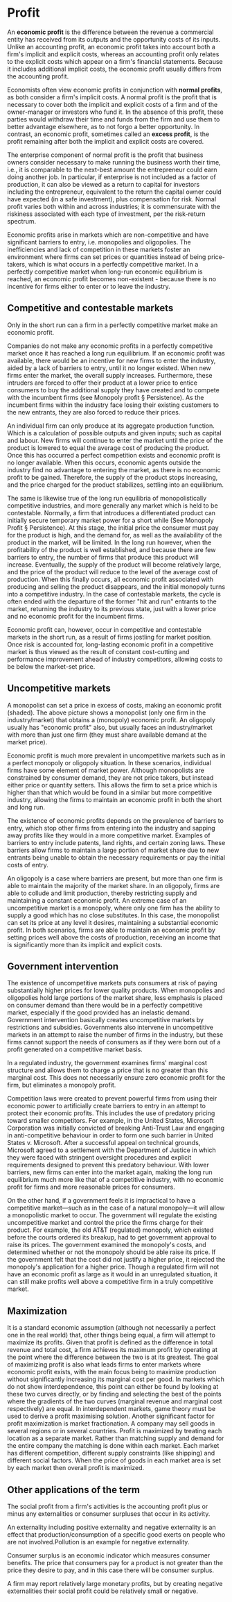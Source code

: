 # Profit

An **economic profit** is the difference between the revenue a commercial entity has received from its outputs and the opportunity costs of its inputs. Unlike an accounting profit, an economic profit takes into account both a firm's implicit and explicit costs, whereas an accounting profit only relates to the explicit costs which appear on a firm's financial statements. Because it includes additional implicit costs, the economic profit usually differs from the accounting profit.

Economists often view economic profits in conjunction with **normal profits**, as both consider a firm's implicit costs. A normal profit is the profit that is necessary to cover both the implicit and explicit costs of a firm and of the owner-manager or investors who fund it. In the absence of this profit, these parties would withdraw their time and funds from the firm and use them to better advantage elsewhere, as to not forgo a better opportunity. In contrast, an economic profit, sometimes called an **excess profit**, is the profit remaining after both the implicit and explicit costs are covered.

The enterprise component of normal profit is the profit that business owners consider necessary to make running the business worth their time, i.e., it is comparable to the next-best amount the entrepreneur could earn doing another job. In particular, if enterprise is not included as a factor of production, it can also be viewed as a return to capital for investors including the entrepreneur, equivalent to the return the capital owner could have expected (in a safe investment), plus compensation for risk. Normal profit varies both within and across industries; it is commensurate with the riskiness associated with each type of investment, per the risk-return spectrum.

Economic profits arise in markets which are non-competitive and have significant barriers to entry, i.e. monopolies and oligopolies. The inefficiencies and lack of competition in these markets foster an environment where firms can set prices or quantities instead of being price-takers, which is what occurs in a perfectly competitive market. In a perfectly competitive market when long-run economic equilibrium is reached, an economic profit becomes non-existent - because there is no incentive for firms either to enter or to leave the industry.

## Competitive and contestable markets
Only in the short run can a firm in a perfectly competitive market make an economic profit.

Companies do not make any economic profits in a perfectly competitive market once it has reached a long run equilibrium. If an economic profit was available, there would be an incentive for new firms to enter the industry, aided by a lack of barriers to entry, until it no longer existed. When new firms enter the market, the overall supply increases. Furthermore, these intruders are forced to offer their product at a lower price to entice consumers to buy the additional supply they have created and to compete with the incumbent firms (see Monopoly profit § Persistence). As the incumbent firms within the industry face losing their existing customers to the new entrants, they are also forced to reduce their prices.

An individual firm can only produce at its aggregate production function. Which is a calculation of possible outputs and given inputs; such as capital and labour. New firms will continue to enter the market until the price of the product is lowered to equal the average cost of producing the product. Once this has occurred a perfect competition exists and economic profit is no longer available. When this occurs, economic agents outside the industry find no advantage to entering the market, as there is no economic profit to be gained. Therefore, the supply of the product stops increasing, and the price charged for the product stabilizes, settling into an equilibrium.

The same is likewise true of the long run equilibria of monopolistically competitive industries, and more generally any market which is held to be contestable. Normally, a firm that introduces a differentiated product can initially secure temporary market power for a short while (See Monopoly Profit § Persistence). At this stage, the initial price the consumer must pay for the product is high, and the demand for, as well as the availability of the product in the market, will be limited. In the long run however, when the profitability of the product is well established, and because there are few barriers to entry, the number of firms that produce this product will increase. Eventually, the supply of the product will become relatively large, and the price of the product will reduce to the level of the average cost of production. When this finally occurs, all economic profit associated with producing and selling the product disappears, and the initial monopoly turns into a competitive industry. In the case of contestable markets, the cycle is often ended with the departure of the former "hit and run" entrants to the market, returning the industry to its previous state, just with a lower price and no economic profit for the incumbent firms.

Economic profit can, however, occur in competitive and contestable markets in the short run, as a result of firms jostling for market position. Once risk is accounted for, long-lasting economic profit in a competitive market is thus viewed as the result of constant cost-cutting and performance improvement ahead of industry competitors, allowing costs to be below the market-set price.

## Uncompetitive markets
A monopolist can set a price in excess of costs, making an economic profit (shaded). The above picture shows a monopolist (only one firm in the industry/market) that obtains a (monopoly) economic profit. An oligopoly usually has "economic profit" also, but usually faces an industry/market with more than just one firm (they must share available demand at the market price).

Economic profit is much more prevalent in uncompetitive markets such as in a perfect monopoly or oligopoly situation. In these scenarios, individual firms have some element of market power. Although monopolists are constrained by consumer demand, they are not price takers, but instead either price or quantity setters. This allows the firm to set a price which is higher than that which would be found in a similar but more competitive industry, allowing the firms to maintain an economic profit in both the short and long run.

The existence of economic profits depends on the prevalence of barriers to entry, which stop other firms from entering into the industry and sapping away profits like they would in a more competitive market. Examples of barriers to entry include patents, land rights, and certain zoning laws. These barriers allow firms to maintain a large portion of market share due to new entrants being unable to obtain the necessary requirements or pay the initial costs of entry.

An oligopoly is a case where barriers are present, but more than one firm is able to maintain the majority of the market share. In an oligopoly, firms are able to collude and limit production, thereby restricting supply and maintaining a constant economic profit. An extreme case of an uncompetitive market is a monopoly, where only one firm has the ability to supply a good which has no close substitutes. In this case, the monopolist can set its price at any level it desires, maintaining a substantial economic profit. In both scenarios, firms are able to maintain an economic profit by setting prices well above the costs of production, receiving an income that is significantly more than its implicit and explicit costs.

## Government intervention
The existence of uncompetitive markets puts consumers at risk of paying substantially higher prices for lower quality products. When monopolies and oligopolies hold large portions of the market share, less emphasis is placed on consumer demand than there would be in a perfectly competitive market, especially if the good provided has an inelastic demand. Government intervention basically creates uncompetitive markets by restrictions and subsidies. Governments also intervene in uncompetitive markets in an attempt to raise the number of firms in the industry, but these firms cannot support the needs of consumers as if they were born out of a profit generated on a competitive market basis.

In a regulated industry, the government examines firms' marginal cost structure and allows them to charge a price that is no greater than this marginal cost. This does not necessarily ensure zero economic profit for the firm, but eliminates a monopoly profit.

Competition laws were created to prevent powerful firms from using their economic power to artificially create barriers to entry in an attempt to protect their economic profits. This includes the use of predatory pricing toward smaller competitors. For example, in the United States, Microsoft Corporation was initially convicted of breaking Anti-Trust Law and engaging in anti-competitive behaviour in order to form one such barrier in United States v. Microsoft. After a successful appeal on technical grounds, Microsoft agreed to a settlement with the Department of Justice in which they were faced with stringent oversight procedures and explicit requirements designed to prevent this predatory behaviour. With lower barriers, new firms can enter into the market again, making the long run equilibrium much more like that of a competitive industry, with no economic profit for firms and more reasonable prices for consumers.

On the other hand, if a government feels it is impractical to have a competitive market—such as in the case of a natural monopoly—it will allow a monopolistic market to occur. The government will regulate the existing uncompetitive market and control the price the firms charge for their product. For example, the old AT&T (regulated) monopoly, which existed before the courts ordered its breakup, had to get government approval to raise its prices. The government examined the monopoly's costs, and determined whether or not the monopoly should be able raise its price. If the government felt that the cost did not justify a higher price, it rejected the monopoly's application for a higher price. Though a regulated firm will not have an economic profit as large as it would in an unregulated situation, it can still make profits well above a competitive firm in a truly competitive market.

## Maximization
It is a standard economic assumption (although not necessarily a perfect one in the real world) that, other things being equal, a firm will attempt to maximize its profits. Given that profit is defined as the difference in total revenue and total cost, a firm achieves its maximum profit by operating at the point where the difference between the two is at its greatest. The goal of maximizing profit is also what leads firms to enter markets where economic profit exists, with the main focus being to maximize production without significantly increasing its marginal cost per good. In markets which do not show interdependence, this point can either be found by looking at these two curves directly, or by finding and selecting the best of the points where the gradients of the two curves (marginal revenue and marginal cost respectively) are equal. In interdependent markets, game theory must be used to derive a profit maximising solution. Another significant factor for profit maximization is market fractionation. A company may sell goods in several regions or in several countries. Profit is maximized by treating each location as a separate market. Rather than matching supply and demand for the entire company the matching is done within each market. Each market has different competition, different supply constraints (like shipping) and different social factors. When the price of goods in each market area is set by each market then overall profit is maximized.

## Other applications of the term
The social profit from a firm's activities is the accounting profit plus or minus any externalities or consumer surpluses that occur in its activity.

An externality including positive externality and negative externality is an effect that production/consumption of a specific good exerts on people who are not involved.Pollution is an example for negative externality.

Consumer surplus is an economic indicator which measures consumer benefits. The price that consumers pay for a product is not greater than the price they desire to pay, and in this case there will be consumer surplus.

A firm may report relatively large monetary profits, but by creating negative externalities their social profit could be relatively small or negative. 